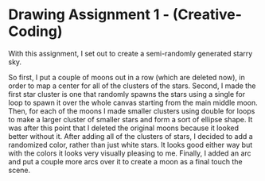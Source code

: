 # Drawing Assignment 1 - (Creative-Coding)
With this assignment, I set out to create a semi-randomly generated starry
sky.

So first, I put a couple of moons out in a row (which are deleted now), in
order to map a
center for all of the clusters of the stars.
Second, I made the first star cluster is one that randomly spawns the
stars using a
single for loop to spawn it over the whole canvas starting from the main
middle moon.
Then, for each of the moons I made smaller clusters using double for loops
to make a
larger cluster of smaller stars and form a sort of ellipse shape. It was
after this point
that I deleted the original moons because it looked better without it.
After adding all of the clusters of stars, I decided to add a randomized
color, rather than
just white stars. It looks good either way but with the colors it looks
very visually
pleasing to me.
Finally, I added an arc and put a couple more arcs over it to create a
moon as a final touch
the scene.
